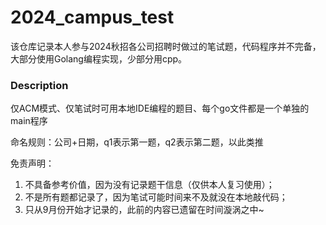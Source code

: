 # 2024_campus_test
该仓库记录本人参与2024秋招各公司招聘时做过的笔试题，代码程序并不完备，大部分使用Golang编程实现，少部分用cpp。

### Description
仅ACM模式、仅笔试时可用本地IDE编程的题目、每个go文件都是一个单独的main程序

命名规则：公司+日期，q1表示第一题，q2表示第二题，以此类推

免责声明：
1. 不具备参考价值，因为没有记录题干信息（仅供本人复习使用）；
2. 不是所有题都记录了，因为笔试可能时间来不及就没在本地敲代码；
3. 只从9月份开始才记录的，此前的内容已遗留在时间漩涡之中~
